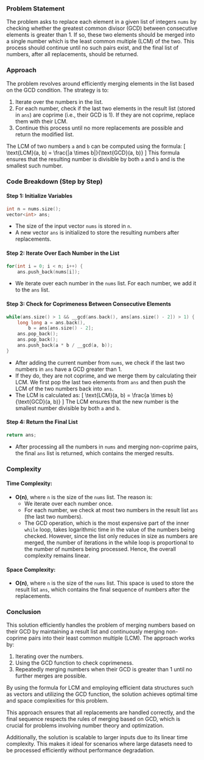 ### Problem Statement
The problem asks to replace each element in a given list of integers `nums` by checking whether the greatest common divisor (GCD) between consecutive elements is greater than 1. If so, these two elements should be merged into a single number which is the least common multiple (LCM) of the two. This process should continue until no such pairs exist, and the final list of numbers, after all replacements, should be returned.

### Approach
The problem revolves around efficiently merging elements in the list based on the GCD condition. The strategy is to:
1. Iterate over the numbers in the list.
2. For each number, check if the last two elements in the result list (stored in `ans`) are coprime (i.e., their GCD is 1). If they are not coprime, replace them with their LCM.
3. Continue this process until no more replacements are possible and return the modified list.

The LCM of two numbers `a` and `b` can be computed using the formula:
\[ \text{LCM}(a, b) = \frac{|a \times b|}{\text{GCD}(a, b)} \]
This formula ensures that the resulting number is divisible by both `a` and `b` and is the smallest such number.

### Code Breakdown (Step by Step)

#### Step 1: Initialize Variables
```cpp
int n = nums.size();
vector<int> ans;
```
- The size of the input vector `nums` is stored in `n`.
- A new vector `ans` is initialized to store the resulting numbers after replacements.

#### Step 2: Iterate Over Each Number in the List
```cpp
for(int i = 0; i < n; i++) {
    ans.push_back(nums[i]);
```
- We iterate over each number in the `nums` list. For each number, we add it to the `ans` list.

#### Step 3: Check for Coprimeness Between Consecutive Elements
```cpp
while(ans.size() > 1 && __gcd(ans.back(), ans[ans.size() - 2]) > 1) {
    long long a = ans.back(),
        b = ans[ans.size() - 2];
    ans.pop_back();
    ans.pop_back();
    ans.push_back(a * b / __gcd(a, b));
}
```
- After adding the current number from `nums`, we check if the last two numbers in `ans` have a GCD greater than 1.
- If they do, they are not coprime, and we merge them by calculating their LCM. We first pop the last two elements from `ans` and then push the LCM of the two numbers back into `ans`.
- The LCM is calculated as:
  \[
  \text{LCM}(a, b) = \frac{a \times b}{\text{GCD}(a, b)}
  \]
  The LCM ensures that the new number is the smallest number divisible by both `a` and `b`.

#### Step 4: Return the Final List
```cpp
return ans;
```
- After processing all the numbers in `nums` and merging non-coprime pairs, the final `ans` list is returned, which contains the merged results.

### Complexity

#### Time Complexity:
- **O(n)**, where `n` is the size of the `nums` list. The reason is:
  - We iterate over each number once.
  - For each number, we check at most two numbers in the result list `ans` (the last two numbers).
  - The GCD operation, which is the most expensive part of the inner `while` loop, takes logarithmic time in the value of the numbers being checked. However, since the list only reduces in size as numbers are merged, the number of iterations in the while loop is proportional to the number of numbers being processed. Hence, the overall complexity remains linear.

#### Space Complexity:
- **O(n)**, where `n` is the size of the `nums` list. This space is used to store the result list `ans`, which contains the final sequence of numbers after the replacements.

### Conclusion
This solution efficiently handles the problem of merging numbers based on their GCD by maintaining a result list and continuously merging non-coprime pairs into their least common multiple (LCM). The approach works by:
1. Iterating over the numbers.
2. Using the GCD function to check coprimeness.
3. Repeatedly merging numbers when their GCD is greater than 1 until no further merges are possible.

By using the formula for LCM and employing efficient data structures such as vectors and utilizing the GCD function, the solution achieves optimal time and space complexities for this problem.

This approach ensures that all replacements are handled correctly, and the final sequence respects the rules of merging based on GCD, which is crucial for problems involving number theory and optimization.

Additionally, the solution is scalable to larger inputs due to its linear time complexity. This makes it ideal for scenarios where large datasets need to be processed efficiently without performance degradation.